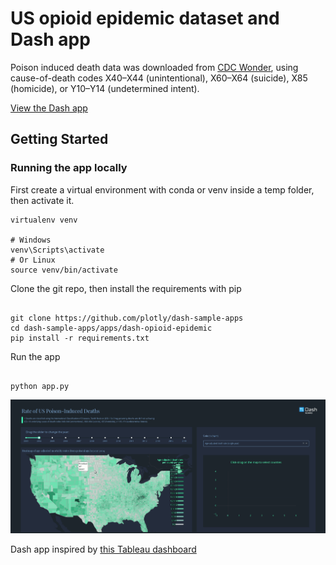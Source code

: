 # US opioid epidemic dataset and Dash app

Poison induced death data was downloaded from [CDC Wonder](dash_app_screencast.gif), using cause-of-death codes X40–X44 (unintentional), X60–X64 (suicide), X85 (homicide), or Y10–Y14 (undetermined intent).

[View the Dash app](https://opioid-epidemic.herokuapp.com/)

## Getting Started

### Running the app locally

First create a virtual environment with conda or venv inside a temp folder, then activate it.

```
virtualenv venv

# Windows
venv\Scripts\activate
# Or Linux
source venv/bin/activate

```

Clone the git repo, then install the requirements with pip

```

git clone https://github.com/plotly/dash-sample-apps
cd dash-sample-apps/apps/dash-opioid-epidemic
pip install -r requirements.txt

```

Run the app

```

python app.py

```

![plotly-dash-screencast](assets/app_screencast.gif)

Dash app inspired by [this Tableau dashboard](https://www.cdc.gov/nchs/data-visualization/drug-poisoning-mortality/)
